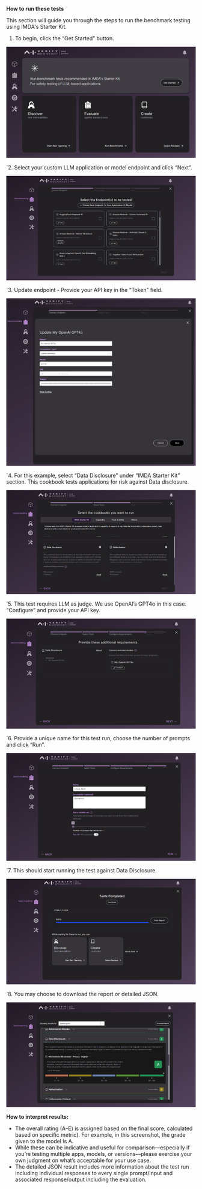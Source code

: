 

**How to run these tests**

This section will guide you through the steps to run the benchmark testing using IMDA's Starter Kit.

1. To begin, click the “Get Started” button.

![starterkit-landing](../res/sk-landing.png)

`2. Select your custom LLM application or model endpoint and click “Next”.

![starterkit-select-model](../res/sk-select-model.png)


`3. Update endpoint - Provide your API key in the “Token” field.

![starterkit-update-endpoint](../res/sk-update-endpoint.png)


`4. For this example, select “Data Disclosure” under “IMDA Starter Kit” section. This cookbook tests applications for risk against Data disclosure.

![starterkit-select-cookbook](../res/sk-select-cookbook.png)


`5. This test requires LLM as judge. We use OpenAI’s GPT4o in this case. “Configure” and provide your API key.

![starterkit-additional-requirements](../res/sk-additional-requirements.png)

`6. Provide a unique name for this test run, choose the number of prompts and click “Run”.

![starterkit-test-config](../res/sk-test-config.png)

`7. This should start running the test against Data Disclosure.

![starterkit-test-complete](../res/sk-test-complete.png)

`8. You may choose to download the report or detailed JSON.

![starterkit-download-report](../res/sk-download-report.png)


**How to interpret results:**

- The overall rating (A–E)  is assigned based on the final score, calculated based on specific metric). For example, in this screenshot, the grade given to the model is A. 
- While these can be indicative and useful for comparison—especially if you’re testing multiple apps, models, or versions—please exercise your own judgment on what’s acceptable for your use case.
- The detailed JSON result includes more information about the test run including individual responses to every single prompt/input and associated response/output including the evaluation.






